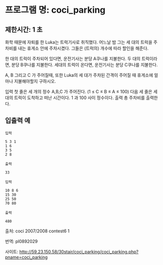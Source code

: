 # 프로그램 명: coci_parking
## 제한시간: 1 초
화학 때문에 자퇴를 한 Luka는 트럭기사로 취직했다. 어느날 밤 그는 세 대의 트럭을 주차비를 내는 휴게소 안에 주차시켰다. 그들은 (트럭의) 개수에 따라 할인을 해준다.

한 대의 트럭이 주차되어 있다면, 운전기사는 분당 A쿠나를 지불한다. 두 대의 트럭이라면, 분당 B쿠나를 지불한다. 세대의 트럭이 온다면, 운전기사는 분당 C쿠나를 지불한다.

A, B 그리고 C 가 주어질때, 또한 Luka의 세 대가 주차된 간격이 주어질 때 휴게소에 얼마나 지불해야할지 구하시오.

입력
첫 줄은 세 개의 정수 A,B,C 가 주어진다. (1 ≤ C ≤ B ≤ A ≤ 100)
다음 세 줄은 세 대의 트럭이 도착하고 떠난 시간이다. 1 과 100 사이 정수이다.
출력
총 주차비를 출력한다.

## 입출력 예
```
입력

5 3 1
1 6
3 5
2 8

출력

33

입력

10 8 6
15 30
25 50
70 80

출력

480
```
출처: coci 2007/2008 contest6 1

번역: pl0892029

사이트: http://59.23.150.58/30stair/coci_parking/coci_parking.php?pname=coci_parking